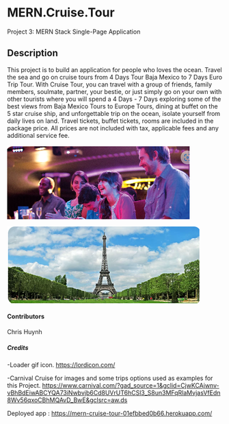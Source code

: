 # MERN.Cruise.Tour
Project 3: MERN Stack Single-Page Application

## Description
This project is to build an application for people who loves the ocean. Travel the sea and go on cruise tours from 4 Days Tour Baja Mexico to 7 Days Euro Trip Tour. With Cruise Tour, you can travel with a group of friends, family members, soulmate, partner, your bestie, or just simply go on your own with other tourists where you will spend a 4 Days - 7 Days exploring some of the best views from Baja Mexico Tours to Europe Tours, dining at buffet on the 5 star cruise ship, and unforgettable trip on the ocean, isolate yourself from daily lives on land.  Travel tickets, buffet tickets, rooms are included in the package price.  All prices are not included with tax, applicable fees and any additional service fee.



![alt text](family4.png)

![alt text](family7.png)


#### Contributors
Chris Huynh


##### Credits
-Loader gif icon.
https://lordicon.com/

-Carnival Cruise for images and some trips options used as examples for this Project.
https://www.carnival.com/?gad_source=1&gclid=CjwKCAjwnv-vBhBdEiwABCYQA73iNwbvjb6Cd8UVrUT6hCSl3_S8un3MFqRlaMvjasVfEdn8Wv56qxoCBhMQAvD_BwE&gclsrc=aw.ds 
    


Deployed app :     https://mern-cruise-tour-01efbbed0b66.herokuapp.com/